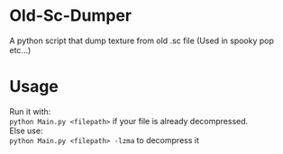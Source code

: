 # Old-Sc-Dumper
A python script that dump texture from old .sc file (Used in spooky pop etc...)

# Usage

Run it with: <br /> `python Main.py <filepath>` if your file is already decompressed.
<br />Else use: <br /> `python Main.py <filepath> -lzma` to decompress it
